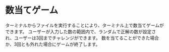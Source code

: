 # 数当てゲーム

ターミナルからファイルを実行することにより、ターミナル上で数当てゲームができます。
ユーザーが入力した数の範囲内で、ランダムで正解の数が設定され、ユーザーは3回までチャレンジができます。
数を当てることができた場合か、3回とも外れた場合にゲームが終了します。
